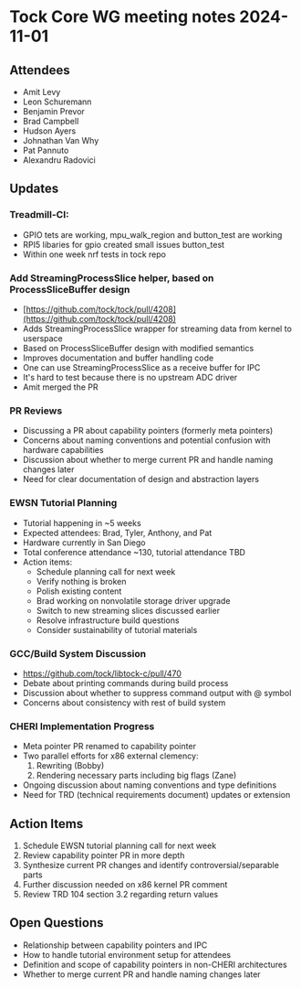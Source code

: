 # Tock Core WG meeting notes 2024-11-01

## Attendees

- Amit Levy
- Leon Schuremann
- Benjamin Prevor
- Brad Campbell
- Hudson Ayers
- Johnathan Van Why
- Pat Pannuto
- Alexandru Radovici

## Updates

### Treadmill-CI:

- GPIO tets are working, mpu_walk_region and button_test are working
- RPI5 libaries for gpio created small issues button_test
- Within one week nrf tests in tock repo

### Add StreamingProcessSlice helper, based on ProcessSliceBuffer design

- [https://github.com/tock/tock/pull/4208](https://github.com/tock/tock/pull/4208)
- Adds StreamingProcessSlice wrapper for streaming data from kernel to userspace
- Based on ProcessSliceBuffer design with modified semantics
- Improves documentation and buffer handling code
- One can use StreamingProcessSlice as a receive buffer for IPC
- It's hard to test because there is no upstream ADC driver
- Amit merged the PR

### PR Reviews

- Discussing a PR about capability pointers (formerly meta pointers)
- Concerns about naming conventions and potential confusion with hardware capabilities
- Discussion about whether to merge current PR and handle naming changes later
- Need for clear documentation of design and abstraction layers

### EWSN Tutorial Planning

- Tutorial happening in ~5 weeks
- Expected attendees: Brad, Tyler, Anthony, and Pat
- Hardware currently in San Diego
- Total conference attendance ~130, tutorial attendance TBD
- Action items:
  - Schedule planning call for next week
  - Verify nothing is broken
  - Polish existing content
  - Brad working on nonvolatile storage driver upgrade
  - Switch to new streaming slices discussed earlier
  - Resolve infrastructure build questions
  - Consider sustainability of tutorial materials

### GCC/Build System Discussion

- https://github.com/tock/libtock-c/pull/470
- Debate about printing commands during build process
- Discussion about whether to suppress command output with @ symbol
- Concerns about consistency with rest of build system

### CHERI Implementation Progress

- Meta pointer PR renamed to capability pointer
- Two parallel efforts for x86 external clemency:
  1. Rewriting (Bobby)
  2. Rendering necessary parts including big flags (Zane)
- Ongoing discussion about naming conventions and type definitions
- Need for TRD (technical requirements document) updates or extension

## Action Items

1. Schedule EWSN tutorial planning call for next week
2. Review capability pointer PR in more depth
3. Synthesize current PR changes and identify controversial/separable parts
4. Further discussion needed on x86 kernel PR comment
5. Review TRD 104 section 3.2 regarding return values

## Open Questions

- Relationship between capability pointers and IPC
- How to handle tutorial environment setup for attendees
- Definition and scope of capability pointers in non-CHERI architectures
- Whether to merge current PR and handle naming changes later
